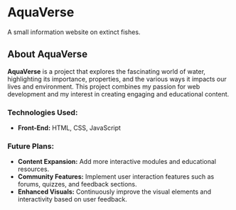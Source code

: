 # AquaVerse
A small information website on extinct fishes.

## About AquaVerse

**AquaVerse** is a project that explores the fascinating world of water, highlighting its importance, properties, and the various ways it impacts our lives and environment. This project combines my passion for web development and my interest in creating engaging and educational content.

### Technologies Used:
- **Front-End:** HTML, CSS, JavaScript

### Future Plans:
- **Content Expansion:** Add more interactive modules and educational resources.
- **Community Features:** Implement user interaction features such as forums, quizzes, and feedback sections.
- **Enhanced Visuals:** Continuously improve the visual elements and interactivity based on user feedback.
